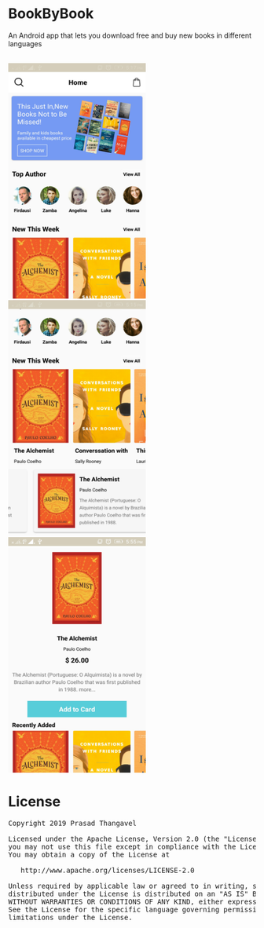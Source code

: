 # BookByBook
An Android app that lets you download free and buy new books in different languages

<p float="left">
<br>
<img height="480" width="280" src="https://github.com/prasad091/BookByBook/blob/master/app/src/main/assets/image_one.jpeg"/>&nbsp;&nbsp;&nbsp;&nbsp;&nbsp;
<img height="480" width="280" src="https://github.com/prasad091/BookByBook/blob/master/app/src/main/assets/image_two.jpeg"/>
<img height="480" width="280" src="https://github.com/prasad091/BookByBook/blob/master/app/src/main/assets/image_three.jpeg"/>
<br>
</p>

# License

<pre>
Copyright 2019 Prasad Thangavel

Licensed under the Apache License, Version 2.0 (the "License");
you may not use this file except in compliance with the License.
You may obtain a copy of the License at

   http://www.apache.org/licenses/LICENSE-2.0

Unless required by applicable law or agreed to in writing, software
distributed under the License is distributed on an "AS IS" BASIS,
WITHOUT WARRANTIES OR CONDITIONS OF ANY KIND, either express or implied.
See the License for the specific language governing permissions and
limitations under the License.
</pre>
